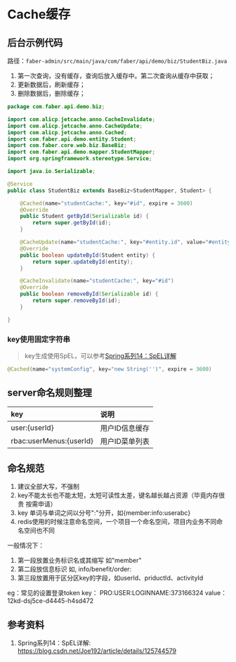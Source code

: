 # Cache缓存
## 后台示例代码
路径：`faber-admin/src/main/java/com/faber/api/demo/biz/StudentBiz.java`

1. 第一次查询，没有缓存，查询后放入缓存中。第二次查询从缓存中获取；
2. 更新数据后，刷新缓存；
3. 删除数据后，删除缓存；

```java
package com.faber.api.demo.biz;

import com.alicp.jetcache.anno.CacheInvalidate;
import com.alicp.jetcache.anno.CacheUpdate;
import com.alicp.jetcache.anno.Cached;
import com.faber.api.demo.entity.Student;
import com.faber.core.web.biz.BaseBiz;
import com.faber.api.demo.mapper.StudentMapper;
import org.springframework.stereotype.Service;

import java.io.Serializable;

@Service
public class StudentBiz extends BaseBiz<StudentMapper, Student> {

    @Cached(name="studentCache:", key="#id", expire = 3600)
    @Override
    public Student getById(Serializable id) {
        return super.getById(id);
    }

    @CacheUpdate(name="studentCache:", key="#entity.id", value="#entity")
    @Override
    public boolean updateById(Student entity) {
        return super.updateById(entity);
    }

    @CacheInvalidate(name="studentCache:", key="#id")
    @Override
    public boolean removeById(Serializable id) {
        return super.removeById(id);
    }

}
```

### key使用固定字符串
> key生成使用SpEL，可以参考[Spring系列14：SpEL详解](https://blog.csdn.net/Joe192/article/details/125744579)
```java
@Cached(name="systemConfig", key="new String('')", expire = 3600)
```

## server命名规则整理
| key | 说明 |
| :--- | :--- |
| user:{userId} | 用户ID信息缓存 |
| rbac:userMenus:{userId} | 用户ID菜单列表 |

## 命名规范
1. 建议全部大写，不强制
2. key不能太长也不能太短，太短可读性太差，键名越长越占资源（毕竟内存很贵 按需申请）
3. key 单词与单词之间以分号":"分开，如{member:info:userabc}
4. redis使用的时候注意命名空间，一个项目一个命名空间，项目内业务不同命名空间也不同

一般情况下：
1) 第一段放置业务标识名或其缩写 如"member"
2) 第二段放信息标识 如, info/benefit/order:
3) 第三段放置用于区分区key的字段，如userId、priductId、activityId

eg：常见的设置登录token
key： PRO:USER:LOGINNAME:373166324
value：12kd-dsj5ce-d4445-h4sd472

## 参考资料
1. Spring系列14：SpEL详解: https://blog.csdn.net/Joe192/article/details/125744579


